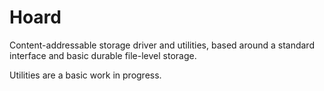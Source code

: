 # Hoard
Content-addressable storage driver and utilities, based around a standard interface and basic durable file-level storage.

Utilities are a basic work in progress.

